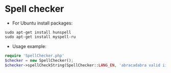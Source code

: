 Spell checker
=====================

* For Ubuntu install packages:

```
sudo apt-get install hunspell
sudo apt-get install myspell-ru
```

* Usage example:

```php
require 'SpellChecker.php'
$checker = new SpellChecker();
$checker->spellCheckString(SpellChecker::LANG_EN, 'abracadabra valid iinnnvalid');
```